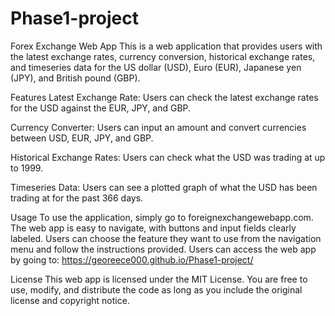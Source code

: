 # Phase1-project
Forex Exchange Web App
This is a web application that provides users with the latest exchange rates, currency conversion, historical exchange rates, and timeseries data for the US dollar (USD), Euro (EUR), Japanese yen (JPY), and British pound (GBP). 

Features
Latest Exchange Rate: Users can check the latest exchange rates for the USD against the EUR, JPY, and GBP.

Currency Converter: Users can input an amount and convert currencies between USD, EUR, JPY, and GBP.

Historical Exchange Rates: Users can check what the USD was trading at up to 1999.

Timeseries Data: Users can see a plotted graph of what the USD has been trading at for the past 366 days.

Usage
To use the application, simply go to foreignexchangewebapp.com. The web app is easy to navigate, with buttons and input fields clearly labeled. Users can choose the feature they want to use from the navigation menu and follow the instructions provided. Users can access the web app by going to: https://georeece000.github.io/Phase1-project/

License
This web app is licensed under the MIT License. You are free to use, modify, and distribute the code as long as you include the original license and copyright notice.







